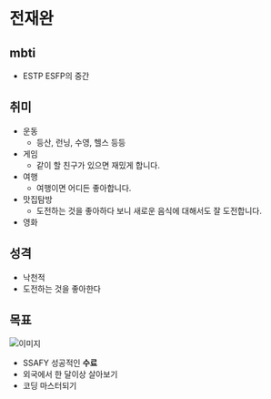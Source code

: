 # 전재완

## mbti

- ESTP   ESFP의 중간
## 취미
- 운동
    - 등산, 런닝, 수영, 헬스 등등
- 게임
    - 같이 할 친구가 있으면 재밌게 합니다.
- 여행
    - 여행이면 어디든 좋아합니다.
- 맛집탐방
    - 도전하는 것을 좋아하다 보니 새로운 음식에 대해서도 잘 도전합니다.
- 영화

## 성격
- 낙천적
- 도전하는 것을 좋아한다

## 목표

![이미지](https://images.velog.io/images/ccmmss98/post/4de24da3-70a1-4a57-8df8-7d8bd8ef2b70/saffy.png)
- SSAFY 성공적인 **수료** 
- 외국에서 한 달이상 살아보기
- 코딩 마스터되기